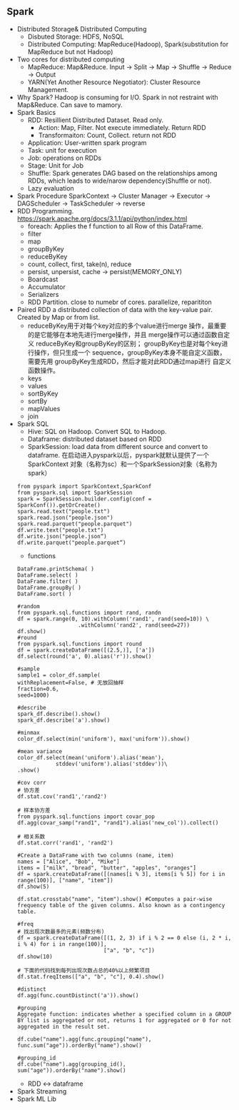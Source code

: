## Spark
- Distributed Storage& Distributed Computing
  - Disbuted Storage: HDFS, NoSQL
  - Distributed Computing: MapReduce(Hadoop), Spark(substitution for MapReduce but not Hadoop)
- Two cores for distributed computing
  - MapReduce: Map&Reduce. Input -> Split -> Map -> Shuffle -> Reduce -> Output
  - YARN(Yet Another Resource Negotiator): Cluster Resource Management. 
- Why Spark?
Hadoop is consuming for I/O. Spark in not restraint with Map&Reduce. Can save to mamory. 
- Spark Basics
  - RDD: Resillient Distributed Dataset. Read only. 
    - Action: Map, Filter. Not execute immediately. Return RDD
    - Transformaiton: Count, Collect. return not RDD
  - Application: User-written spark program
  - Task: unit for execution
  - Job: operations on RDDs
  - Stage: Unit for Job
  - Shuffle: Spark generates DAG based on the relationships among RDDs, which leads to wide/narow dependency(Shuffle or not). 
  - Lazy evaluation
 - Spark Procedure
   SparkContext -> Cluster Manager -> Executor -> DAGScheduler -> TaskScheduler -> reverse
 - RDD Programming. https://spark.apache.org/docs/3.1.1/api/python/index.html
   - foreach: Applies the f function to all Row of this DataFrame.
   - filter
   - map
   - groupByKey
   - reduceByKey
   - count, collect, first, take(n), reduce
   - persist, unpersist, cache -> persist(MEMORY_ONLY)
   - Boardcast
   - Accumulator
   - Serializers
   - RDD Partition. close to numebr of cores. parallelize, reparititon
 - Paired RDD
 a distributed collection of data with the key-value pair. Created by Map or from list. 
   - reduceByKey用于对每个key对应的多个value进行merge 操作，最重要的是它能够在本地先进行merge操作，并且 merge操作可以通过函数自定义 reduceByKey和groupByKey的区别；
groupByKey也是对每个key进行操作，但只生成一个 sequence，groupByKey本身不能自定义函数，需要先用 groupByKey生成RDD，然后才能对此RDD通过map进行 自定义函数操作。
   - keys
   - values
   - sortByKey
   - sortBy
   - mapValues
   - join
 - Spark SQL
   - Hive: SQL on Hadoop. Convert SQL to Hadoop.
   - Dataframe: distributed dataset based on RDD
   - SparkSession: load data from different source and convert to dataframe. 在启动进入pyspark以后，pyspark就默认提供了一个SparkContext 对象（名称为sc）和一个SparkSession对象（名称为spark）
   ```
   from pyspark import SparkContext,SparkConf  
   from pyspark.sql import SparkSession
   spark = SparkSession.builder.config(conf = SparkConf()).getOrCreate()
   spark.read.text("people.txt")
   spark.read.json("people.json")
   spark.read.parquet("people.parquet")
   df.write.text("people.txt")
   df.write.json("people.json“)
   df.write.parquet("people.parquet“) 
    ```    
    - functions
    ```
    DataFrame.printSchema( )
    DataFrame.select( )
    DataFrame.filter( )
    DataFrame.groupBy( )
    DataFrame.sort( )
    ```
    ```
    #random
    from pyspark.sql.functions import rand, randn 
    df = spark.range(0, 10).withColumn('rand1', rand(seed=10)) \
                       .withColumn('rand2', rand(seed=27))
    df.show()
    #round
    from pyspark.sql.functions import round
    df = spark.createDataFrame([(2.5,)], ['a'])
    df.select(round('a', 0).alias('r')).show()
    
    #sample
    sample1 = color_df.sample(
    withReplacement=False, # 无放回抽样
    fraction=0.6,
    seed=1000)
    
    #describe
    spark_df.describe().show()
    spark_df.describe('a').show()
    
    #minmax
    color_df.select(min('uniform'), max('uniform')).show()
    
    #mean variance
    color_df.select(mean('uniform').alias('mean'),
                stddev('uniform').alias('stddev'))\
    .show()
    
    #cov corr
    # 协方差
    df.stat.cov('rand1','rand2')

    # 样本协方差
    from pyspark.sql.functions import covar_pop
    df.agg(covar_samp("rand1", "rand1").alias('new_col')).collect()

    # 相关系数
    df.stat.corr('rand1', 'rand2')
    
    #Create a DataFrame with two columns (name, item)
    names = ["Alice", "Bob", "Mike"]
    items = ["milk", "bread", "butter", "apples", "oranges"]
    df = spark.createDataFrame([(names[i % 3], items[i % 5]) for i in range(100)], ["name", "item"])
    df.show(5)

    df.stat.crosstab("name", "item").show() #Computes a pair-wise frequency table of the given columns. Also known as a contingency table.
    
    #freq
    # 找出现次数最多的元素(频数分布)
    df = spark.createDataFrame([(1, 2, 3) if i % 2 == 0 else (i, 2 * i, i % 4) for i in range(100)],
                               ["a", "b", "c"])
    df.show(10)

    # 下面的代码找到每列出现次数占总的40%以上频繁项目
    df.stat.freqItems(["a", "b", "c"], 0.4).show()
    
    #distinct
    df.agg(func.countDistinct('a')).show()
    
    #grouping
    Aggregate function: indicates whether a specified column in a GROUP BY list is aggregated or not, returns 1 for aggregated or 0 for not aggregated in the result set.
    
    df.cube("name").agg(func.grouping("name"), func.sum("age")).orderBy("name").show()
    
    #grouping_id
    df.cube("name").agg(grouping_id(), sum("age")).orderBy("name").show()
    
    ```
    - RDD <-> dataframe
 - Spark Streaming
 - Spark ML Lib

